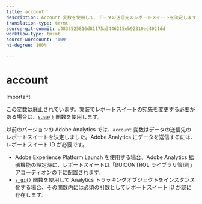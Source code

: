 ```yaml
---
title: account
description: Account 変数を使用して、データの送信先のレポートスイートを決定します。
translation-type: tm+mt
source-git-commit: c4833525816d81175a3446215eb92310ee4021dd
workflow-type: tm+mt
source-wordcount: '109'
ht-degree: 100%

---
```



# account

>[!IMPORTANT]
>
> この変数は廃止されています。実装でレポートスイートの宛先を変更する必要がある場合は、[`s.sa()`](../functions/sa-method.md) 関数を使用します。

以前のバージョンの Adobe Analytics では、`account` 変数はデータの送信先のレポートスイートを決定しました。Adobe Analytics にデータを送信するには、レポートスイート ID が必要です。

* Adobe Experience Platform Launch を使用する場合、Adobe Analytics 拡張機能の設定時に、レポートスイートは「[!UICONTROL ライブラリ管理]」アコーディオンの下に配置されます。
* [`s_gi()`](../functions/s-gi.md) 関数を使用して Analytics トラッキングオブジェクトをインスタンス化する場合、その関数内には必須の引数としてレポートスイート ID が既に存在します。
